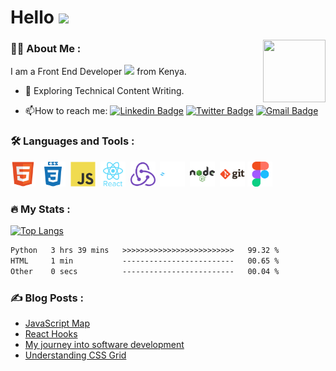 <div id="header">  
 
  <h1>
    Hello
    <img src="https://media.giphy.com/media/G3Eoq3rxJQlR0AFdKu/giphy.gif" width="40px"/>
  </h1>
</div>

<div>
  <img src="https://media.giphy.com/media/QssGEmpkyEOhBCb7e1/giphy.gif" align="right" border-radius="50%" width="100" height="100"/>
</div>

### :woman_technologist: About Me :
I am a Front End Developer <img src="https://media.giphy.com/media/WUlplcMpOCEmTGBtBW/giphy.gif" width="30"> from Kenya.

- :seedling: Exploring Technical Content Writing.



- :mailbox:How to reach me: [![Linkedin Badge](https://img.shields.io/badge/-LINKEDIN-blue?style=flat&logo=Linkedin&logoColor=white)](https://www.linkedin.com/in/rosemutai/)  [![Twitter Badge](https://img.shields.io/badge/-TWITTER-blue?style=flat&logo=Twitter&logoColor=white)](https://www.twitter.com/__chepngetich/) [![Gmail Badge](https://img.shields.io/badge/-Gmail-red?style=flat&logo=Gmail&logoColor=white)](https://www.gmail.com/chepngetichrose2030@gmail.com/)

### :hammer_and_wrench: Languages and Tools :

<div>
  <img src="https://github.com/devicons/devicon/blob/master/icons/html5/html5-original.svg" title="HTML5" alt="HTML" width="40" height="40"/>&nbsp;
  <img src="https://github.com/devicons/devicon/blob/master/icons/css3/css3-plain-wordmark.svg"  title="CSS3" alt="CSS" width="40" height="40"/>&nbsp;
  <img src="https://github.com/devicons/devicon/blob/master/icons/javascript/javascript-original.svg" title="JavaScript" alt="JavaScript" width="40" height="40"/>&nbsp;
  <img src="https://github.com/devicons/devicon/blob/master/icons/react/react-original-wordmark.svg" title="React" alt="React" width="40" height="40"/>&nbsp;
 <img src="https://github.com/devicons/devicon/blob/master/icons/redux/redux-original.svg"  title="React" alt="React" width="40" height="40"/>&nbsp;
  <img src="https://github.com/devicons/devicon/blob/master/icons/tailwindcss/tailwindcss-original-wordmark.svg" title="Tailwind CSS" alt="Tailwind CSS" width="40" height="40"/>&nbsp; 
  <img src="https://github.com/devicons/devicon/blob/master/icons/nodejs/nodejs-original-wordmark.svg" title="NodeJS" alt="NodeJS" width="40" height="40"/>&nbsp;
  <img src="https://github.com/devicons/devicon/blob/master/icons/git/git-original-wordmark.svg" title="Git" **alt="Git" width="40" height="40"/>
  <img src="https://github.com/devicons/devicon/blob/master/icons/figma/figma-original.svg" title="Figma" **alt="Figma" width="40" height="40"/>
</div>

### :fire: My Stats :
 
[![Top Langs](https://github-readme-stats.vercel.app/api/top-langs/?username=rosemutai&layout=compact&theme=transparent)](https://github.com/anuraghazra/github-readme-stats)

 <!--START_SECTION:waka-->

```txt
Python   3 hrs 39 mins   >>>>>>>>>>>>>>>>>>>>>>>>>   99.32 %
HTML     1 min           -------------------------   00.65 %
Other    0 secs          -------------------------   00.04 %
```

<!--END_SECTION:waka-->

 
### :writing_hand: Blog Posts :

<!-- BLOG-POST-LIST:START -->
- [JavaScript Map](https://mutairose.hashnode.dev/javascript-map)
- [React Hooks](https://mutairose.hashnode.dev/react-hooks)
- [My journey into software development](https://mutairose.hashnode.dev/my-journey-into-software-development)
- [Understanding CSS Grid](https://mutairose.hashnode.dev/understanding-css-grid)
<!-- BLOG-POST-LIST:END -->


